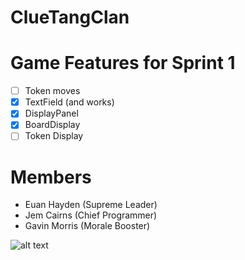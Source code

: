 # ClueTangClan

# Game Features for Sprint 1
- [ ] Token moves
- [x] TextField (and works)
- [x] DisplayPanel
- [x] BoardDisplay
- [ ] Token Display

# Members
* Euan Hayden (Supreme Leader)
* Jem Cairns (Chief Programmer)
* Gavin Morris (Morale Booster)

![alt text](http://shufflecardgames.com/assets/images/licenses/cluedo/header_logo.png)
